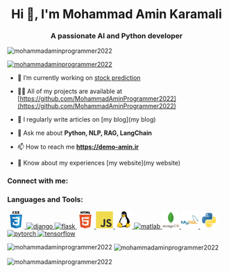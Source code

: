 <h1 align="center">Hi 👋, I'm Mohammad Amin Karamali</h1>
<h3 align="center">A passionate AI and Python developer</h3>

<p align="left"> <img src="https://komarev.com/ghpvc/?username=mohammadaminprogrammer2022&label=Profile%20views&color=0e75b6&style=flat" alt="mohammadaminprogrammer2022" /> </p>

<p align="left"> <a href="https://github.com/ryo-ma/github-profile-trophy"><img src="https://github-profile-trophy.vercel.app/?username=mohammadaminprogrammer2022" alt="mohammadaminprogrammer2022" /></a> </p>

- 🔭 I’m currently working on [stock prediction](https://github.com)

- 👨‍💻 All of my projects are available at [https://github.com/MohammadAminProgrammer2022](https://github.com/MohammadAminProgrammer2022)

- 📝 I regularly write articles on [my blog](my blog)

- 💬 Ask me about **Python, NLP, RAG, LangChain**

- 📫 How to reach me **https://demo-amin.ir**

- 📄 Know about my experiences [my website](my website)

<h3 align="left">Connect with me:</h3>
<p align="left">
</p>

<h3 align="left">Languages and Tools:</h3>
<p align="left"> <a href="https://www.w3schools.com/css/" target="_blank" rel="noreferrer"> <img src="https://raw.githubusercontent.com/devicons/devicon/master/icons/css3/css3-original-wordmark.svg" alt="css3" width="40" height="40"/> </a> <a href="https://www.djangoproject.com/" target="_blank" rel="noreferrer"> <img src="https://cdn.worldvectorlogo.com/logos/django.svg" alt="django" width="40" height="40"/> </a> <a href="https://flask.palletsprojects.com/" target="_blank" rel="noreferrer"> <img src="https://www.vectorlogo.zone/logos/pocoo_flask/pocoo_flask-icon.svg" alt="flask" width="40" height="40"/> </a> <a href="https://www.w3.org/html/" target="_blank" rel="noreferrer"> <img src="https://raw.githubusercontent.com/devicons/devicon/master/icons/html5/html5-original-wordmark.svg" alt="html5" width="40" height="40"/> </a> <a href="https://developer.mozilla.org/en-US/docs/Web/JavaScript" target="_blank" rel="noreferrer"> <img src="https://raw.githubusercontent.com/devicons/devicon/master/icons/javascript/javascript-original.svg" alt="javascript" width="40" height="40"/> </a> <a href="https://www.linux.org/" target="_blank" rel="noreferrer"> <img src="https://raw.githubusercontent.com/devicons/devicon/master/icons/linux/linux-original.svg" alt="linux" width="40" height="40"/> </a> <a href="https://www.mathworks.com/" target="_blank" rel="noreferrer"> <img src="https://upload.wikimedia.org/wikipedia/commons/2/21/Matlab_Logo.png" alt="matlab" width="40" height="40"/> </a> <a href="https://www.mongodb.com/" target="_blank" rel="noreferrer"> <img src="https://raw.githubusercontent.com/devicons/devicon/master/icons/mongodb/mongodb-original-wordmark.svg" alt="mongodb" width="40" height="40"/> </a> <a href="https://www.mysql.com/" target="_blank" rel="noreferrer"> <img src="https://raw.githubusercontent.com/devicons/devicon/master/icons/mysql/mysql-original-wordmark.svg" alt="mysql" width="40" height="40"/> </a> <a href="https://www.python.org" target="_blank" rel="noreferrer"> <img src="https://raw.githubusercontent.com/devicons/devicon/master/icons/python/python-original.svg" alt="python" width="40" height="40"/> </a> <a href="https://pytorch.org/" target="_blank" rel="noreferrer"> <img src="https://www.vectorlogo.zone/logos/pytorch/pytorch-icon.svg" alt="pytorch" width="40" height="40"/> </a> <a href="https://www.tensorflow.org" target="_blank" rel="noreferrer"> <img src="https://www.vectorlogo.zone/logos/tensorflow/tensorflow-icon.svg" alt="tensorflow" width="40" height="40"/> </a> </p>

<p><img align="left" src="https://github-readme-stats.vercel.app/api/top-langs?username=mohammadaminprogrammer2022&show_icons=true&locale=en&layout=compact" alt="mohammadaminprogrammer2022" /></p>

<p>&nbsp;<img align="center" src="https://github-readme-stats.vercel.app/api?username=mohammadaminprogrammer2022&show_icons=true&locale=en" alt="mohammadaminprogrammer2022" /></p>

<p><img align="center" src="https://github-readme-streak-stats.herokuapp.com/?user=mohammadaminprogrammer2022&" alt="mohammadaminprogrammer2022" /></p>
